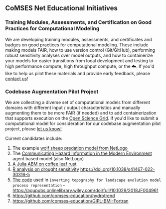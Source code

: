 ## CoMSES Net Educational Initiatives

### Training Modules, Assessments, and Certification on Good Practices for Computational Modeling

We are developing training modules, assessments, and certificates and badges on good practices for computational modeling. These include making models FAIR, how to use version control (Git/GitHub), performing robust sensitivity analyses over model outputs, and how to containerize your models for easier transitions from local development and testing to high performance compute, high throughput compute, or the ☁️. If you'd like to help us pilot these materials and provide early feedback, please [contact us](https://www.comses.net/about/contact/)!

### Codebase Augmentation Pilot Project

We are collecting a diverse set of computational models from different domains with different input / output characteristics and manually augmenting them to be more FAIR (if needed) and to add containerization that supports execution on the [Open Science Grid](https://opensciencegrid.org/). If you'd like to submit a computational model for consideration for our codebase augmentation pilot project, please [let us know!](https://www.comses.net/about/contact/)

Current candidates include:

1. The example [wolf sheep predation model from NetLogo](https://github.com/comses-education/wolf-sheep)
2. The [Communicating Hazard Information in the Modern Environment](https://github.com/comses-education/chime-abm) agent based model (also NetLogo)
3. [A Julia ABM on coffee leaf rust](https://github.com/comses-education/spatialrust)
4. [R analysis on drought sensitivity](https://github.com/comses-education/drought-year-sensitivity) https://doi.org/10.1038/s41467-022-30316-5
5. [The code](https://github.com/comses-education/csdms_inverting_topography_postglacial) used in `Inverting topography for landscape evolution model process representation` - https://agupubs.onlinelibrary.wiley.com/doi/full/10.1029/2018JF004961
6. https://github.com/comses-education/hydrotrend
7. https://github.com/comses-education/GIPL-BMI-Fortran
